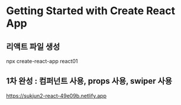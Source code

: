 # Getting Started with Create React App

## 리액트 파일 생성

npx create-react-app react01

## 1차 완성 : 컴퍼넌트 사용, props 사용, swiper 사용

https://sukjun2-react-49e09b.netlify.app
